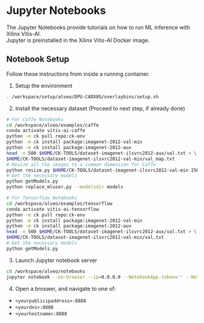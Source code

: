 # Jupyter Notebooks

The Jupyter Notebooks provide tutorials on how to run ML inference with Xilinx Vitis-AI.  
Jupyter is preinstalled in the Xilinx Vitis-AI Docker image.

## Notebook Setup

Follow these instructions from inside a running container.

1. Setup the environment
  ```sh
  . /workspace/setup/alveo/DPU-CADX8G/overlaybins/setup.sh
  ```

2. Install the necessary dataset (Proceed to next step, if already done)
  ```sh
  # For Caffe Notebooks
  cd /workspace/alveo/examples/caffe
  conda activate vitis-ai-caffe
  python -m ck pull repo:ck-env
  python -m ck install package:imagenet-2012-val-min
  python -m ck install package:imagenet-2012-aux
  head -n 500 $HOME/CK-TOOLS/dataset-imagenet-ilsvrc2012-aux/val.txt > \
  $HOME/CK-TOOLS/dataset-imagenet-ilsvrc2012-val-min/val_map.txt
  # Resize all the images to a common dimension for Caffe
  python resize.py $HOME/CK-TOOLS/dataset-imagenet-ilsvrc2012-val-min 256 256
  # Get the necessary models
  python getModels.py
  python replace_mluser.py --modelsdir models
  
  # For Tensorflow Notebooks
  cd /workspace/alveo/examples/tensorflow
  conda activate vitis-ai-tensorflow
  python -m ck pull repo:ck-env
  python -m ck install package:imagenet-2012-val-min
  python -m ck install package:imagenet-2012-aux
  head -n 500 $HOME/CK-TOOLS/dataset-imagenet-ilsvrc2012-aux/val.txt > \
  $HOME/CK-TOOLS/dataset-imagenet-ilsvrc2012-val-min/val.txt
  # Get the necessary models
  python getModels.py
  ```
  
3. Launch Jupyter notebook server
  ```sh
  cd /workspace/alveo/notebooks
  jupyter notebook --no-browser --ip=0.0.0.0 --NotebookApp.token='' --NotebookApp.password=''
  ```
  
4. Open a broswer, and navigate to one of:
  - `<yourpublicipaddress>:8888`
  - `<yourdns>:8888`
  - `<yourhostname>:8888`
